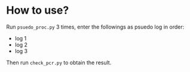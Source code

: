 # How to use?

Run `psuedo_proc.py` 3 times, enter the followings as psuedo log in order:
* log 1
* log 2
* log 3

Then run `check_pcr.py` to obtain the result.